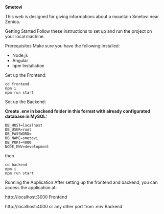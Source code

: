 **Smetovi**

This web is designed for giving informations about a mountain Smetovi near Zenica.

Getting Started
Follow these instructions to set up and run the project on your local machine.

Prerequisites
Make sure you have the following installed:

- Node.js
- Angular
- npm
  Installation

Set up the Frontend:

```
cd frontend
npm i
npm run start
```

Set up the Backend:

**Create .env in backend folder in this format with already configurated database in MySQL:**

```
DB_HOST=localhost
DB_USER=root
DB_PASSWORD=
DB_NAME=smetovi
DB_PORT=4000
NODE_ENV=development
```

then

```
cd backend
npm i
npm run start
```

Running the Application
After setting up the frontend and backend, you can access the application at:

http://localhost:3000 Frontend

http://localhost:4000 or any other port from .env Backend
